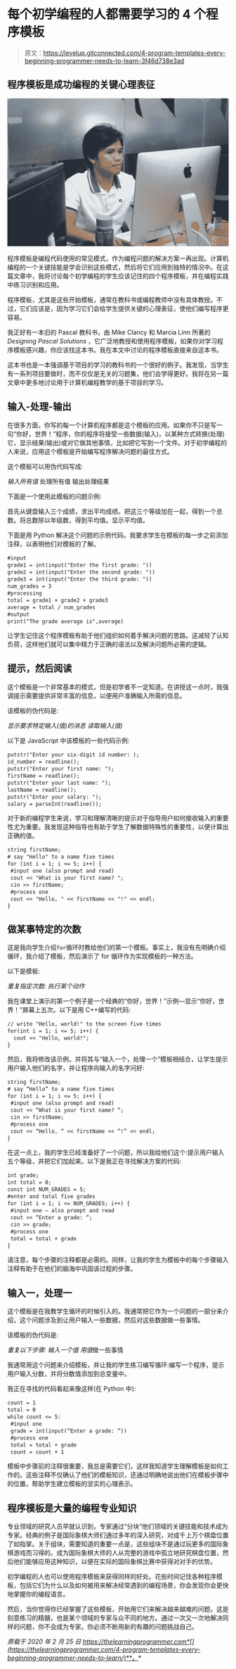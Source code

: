 # 每个初学编程的人都需要学习的 4 个程序模板

> 原文：<https://levelup.gitconnected.com/4-program-templates-every-beginning-programmer-needs-to-learn-3f46d738e3ad>

## 程序模板是成功编程的关键心理表征

![](img/ed7a271eb549bba0bda0e89a9f6f8e1e.png)

程序模板是编程代码使用的常见模式，作为编程问题的解决方案一再出现。计算机编程的一个关键技能是学会识别这些模式，然后将它们应用到独特的情况中。在这篇文章中，我将讨论每个初学编程的学生应该记住的四个程序模板，并在编程实践中练习识别和应用。

程序模板，尤其是这些开始模板，通常在教科书或编程教师中没有具体教授。不过，它们应该是，因为学习它们会给学生提供关键的心理表征，使他们编写程序更容易。

我正好有一本旧的 Pascal 教科书，由 Mike Clancy 和 Marcia Linn 所著的 *Designing Pascal Solutions* ，它广泛地教授和使用程序模板，如果你对学习程序模板感兴趣，你应该找这本书。我在本文中讨论的程序模板直接来自这本书。

这本书也是一本强调基于项目的学习的教科书的一个很好的例子。我发现，当学生有一系列项目要做时，而不仅仅是无关的习题集，他们会学得更好。我将在另一篇文章中更多地讨论用于计算机编程教学的基于项目的学习。

## 输入-处理-输出

在很多方面，你写的每一个计算机程序都是这个模板的应用。如果你不只是写一句“你好，世界！”程序，你的程序将接受一些数据(输入)，以某种方式转换(处理)它，显示结果(输出)或对它做其他事情，比如把它写到一个文件。对于初学编程的人来说，应用这个模板是开始编写程序解决问题的最佳方式。

这个模板可以用伪代码写成:

*输入所有值*
处理所有值
输出处理结果

下面是一个使用此模板的问题示例:

首先从键盘输入三个成绩，求出平均成绩。把这三个等级加在一起，得到一个总数。将总数除以年级数，得到平均值。显示平均值。

下面是用 Python 解决这个问题的示例代码。我要求学生在模板的每一步之前添加注释，以表明他们对模板的了解。

```
#input
grade1 = int(input("Enter the first grade: "))
grade2 = int(input("Enter the second grade: "))
grade3 = int(input("Enter the third grade: "))
num_grades = 3
#processing
total = grade1 + grade2 + grade3
average = total / num_grades
#output
print("The grade average is",average)
```

让学生记住这个程序模板有助于他们组织如何着手解决问题的思路。这减轻了认知负荷，这样他们就可以集中精力于正确的语法以及解决问题所必需的逻辑。

## 提示，然后阅读

这个模板是一个非常基本的模式，但是初学者不一定知道。在讲授这一点时，我强调提示需要提供非常丰富的信息，以便用户准确输入所需的信息。

该模板的伪代码是:

*显示要求特定输入(值)的消息
读取输入(值)*

以下是 JavaScript 中该模板的一些代码示例:

```
putstr("Enter your six-digit id number: );
id_number = readline();
putstr("Enter your first name: ");
firstName = readline();
putstr("Enter your last name: ");
lastName = readline();
putstr("Enter your salary: ");
salary = parseInt(readline());
```

对于新的编程学生来说，学习和理解清晰的提示对于指导用户如何接收输入的重要性尤为重要。我发现这种指导也有助于学生了解数据特殊性的重要性，以便计算出正确的值。

```
string firstName;
# say "Hello" to a name five times
for (int i = 1; i <= 5; i++) {
 #input one (also prompt and read)
 cout << "What is your first name? ";
 cin >> firstName;
 #process one
 cout << "Hello, " << firstName << "!" << endl;
}
```

## 做某事特定的次数

这是我向学生介绍`for`循环时教给他们的第一个模板。事实上，我没有先明确介绍循环，我介绍了模板，然后演示了 for 循环作为实现模板的一种方法。

以下是模板:

*重复指定次数:
执行某个动作*

我在课堂上演示的第一个例子是一个经典的“你好，世界！”示例—显示“你好，世界！”屏幕上五次。以下是用 C++编写的代码:

```
// write "Hello, world!" to the screen five times
for(int i = 1; i <= 5; i++) {
  cout << "Hello, world!";
}
```

然后，我将修改该示例，并将其与“输入一个，处理一个”模板相结合，让学生提示用户输入他们的名字，并让程序向输入的名字问好:

```
string firstName;
# say “Hello” to a name five times
for (int i = 1; i <= 5; i++) {
 #input one (also prompt and read)
 cout << “What is your first name? “;
 cin >> firstName;
 #process one
 cout << “Hello, “ << firstName << “!” << endl;
}
```

在这一点上，我的学生已经准备好了一个问题，所以我给他们这个:提示用户输入五个等级，并把它们加起来。以下是我正在寻找解决方案的代码:

```
int grade;
int total = 0;
const int NUM_GRADES = 5;
#enter and total five grades
for (int i = 1; i <= NUM_GRADES; i++) {
 #input one — also prompt and read
 cout << “Enter a grade: “;
 cin >> grade;
 #process one
 total = total + grade
}
```

请注意，每个步骤的注释都是必需的。同样，让我的学生为模板中的每个步骤输入注释有助于在他们的脑海中巩固该过程的步骤。

## 输入一，处理一

这个模板是在我教学生循环的时候引入的。我通常把它作为一个问题的一部分来介绍，这个问题涉及到让用户输入一些数据，然后对这些数据做一些事情。

该模板的伪代码是:

*重复以下步骤:
输入一个值
用值*做一些事情

我通常用这个问题来介绍模板，并让我的学生练习编写循环:编写一个程序，提示用户输入分数，并将分数值添加到总变量中。

我正在寻找的代码看起来像这样(在 Python 中):

```
count = 1
total = 0
while count <= 5:
 #input one
 grade = int(input(“Enter a grade: “))
 #process one
 total = total + grade
 count = count + 1
```

模板中步骤前的注释很重要，我总是需要它们，这样我知道学生理解模板是如何工作的。这些注释不仅确认了他们的模板知识，还通过明确地说出他们在模板步骤中的位置，帮助学生建立模板的坚实的心理表示。

## 程序模板是大量的编程专业知识

专业领域的研究人员早就认识到，专家通过“分块”他们领域的关键技能和技术成为专家。经典的例子是国际象棋大师们通过多年的深入研究，对成千上万个棋盘位置了如指掌。关于组块，需要知道的重要一点是，这些组块不是通过玩更多的国际象棋游戏而习得的。成为国际象棋大师的人从完整的游戏中孤立地研究棋盘位置，然后他们能够应用这种知识，以便在实际的国际象棋比赛中获得对对手的优势。

初学编程的人也可以使用程序模板来获得同样的好处。花些时间记住各种程序模板，包括它们为什么以及如何被用来解决经常遇到的编程场景，你会发现你会更快地掌握你的编程语言。

然后，当你觉得你已经掌握了这些模板，开始用它们来解决越来越难的问题。这是刻意练习的精髓，也是某个领域的专家与众不同的地方。通过一次又一次地解决同样的问题，你不会成为专家。你必须不断用新的有趣的问题挑战自己。

*原载于 2020 年 2 月 25 日 https://thelearningprogrammer.com*[](https://thelearningprogrammer.com/4-program-templates-every-beginning-programmer-needs-to-learn/)**。**
